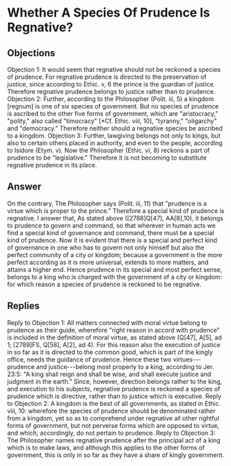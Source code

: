 # Whether A Species Of Prudence Is Regnative?
## Objections
Objection 1: It would seem that regnative should not be reckoned a species of prudence. For regnative prudence is directed to the preservation of justice, since according to Ethic. v, 6 the prince is the guardian of justice. Therefore regnative prudence belongs to justice rather than to prudence.
Objection 2: Further, according to the Philosopher (Polit. iii, 5) a kingdom [regnum] is one of six species of government. But no species of prudence is ascribed to the other five forms of government, which are "aristocracy," "polity," also called "timocracy" [*Cf. Ethic. viii, 10], "tyranny," "oligarchy" and "democracy." Therefore neither should a regnative species be ascribed to a kingdom.
Objection 3: Further, lawgiving belongs not only to kings, but also to certain others placed in authority, and even to the people, according to Isidore (Etym. v). Now the Philosopher (Ethic. vi, 8) reckons a part of prudence to be "legislative." Therefore it is not becoming to substitute regnative prudence in its place.
## Answer
On the contrary, The Philosopher says (Polit. iii, 11) that "prudence is a virtue which is proper to the prince." Therefore a special kind of prudence is regnative.
I answer that, As stated above ([2788]Q[47], AA[8],10), it belongs to prudence to govern and command, so that wherever in human acts we find a special kind of governance and command, there must be a special kind of prudence. Now it is evident that there is a special and perfect kind of governance in one who has to govern not only himself but also the perfect community of a city or kingdom; because a government is the more perfect according as it is more universal, extends to more matters, and attains a higher end. Hence prudence in its special and most perfect sense, belongs to a king who is charged with the government of a city or kingdom: for which reason a species of prudence is reckoned to be regnative.
## Replies
Reply to Objection 1: All matters connected with moral virtue belong to prudence as their guide, wherefore "right reason in accord with prudence" is included in the definition of moral virtue, as stated above (Q[47], A[5], ad 1; [2789]FS, Q[58], A[2], ad 4). For this reason also the execution of justice in so far as it is directed to the common good, which is part of the kingly office, needs the guidance of prudence. Hence these two virtues---prudence and justice---belong most properly to a king, according to Jer. 23:5: "A king shall reign and shall be wise, and shall execute justice and judgment in the earth." Since, however, direction belongs rather to the king, and execution to his subjects, regnative prudence is reckoned a species of prudence which is directive, rather than to justice which is executive.
Reply to Objection 2: A kingdom is the best of all governments, as stated in Ethic. viii, 10: wherefore the species of prudence should be denominated rather from a kingdom, yet so as to comprehend under regnative all other rightful forms of government, but not perverse forms which are opposed to virtue, and which, accordingly, do not pertain to prudence.
Reply to Objection 3: The Philosopher names regnative prudence after the principal act of a king which is to make laws, and although this applies to the other forms of government, this is only in so far as they have a share of kingly government.